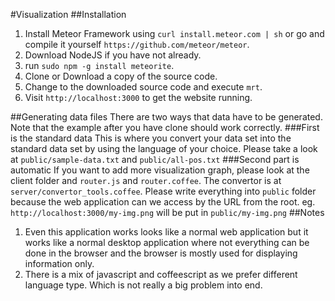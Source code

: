 #Visualization
##Installation
1. Install Meteor Framework using `curl install.meteor.com | sh` or go and compile it yourself `https://github.com/meteor/meteor`.
2. Download NodeJS if you have not already.
3. run `sudo npm -g install meteorite`.
4. Clone or Download a copy of the source code.
5. Change to the downloaded source code and execute `mrt`.
6. Visit `http://localhost:3000` to get the website running.

##Generating data files
There are two ways that data have to be generated. Note that the example after you have clone should work correctly.
###First is the standard data
This is where you convert your data set into the standard data set by using the language of your choice. Please take a look at `public/sample-data.txt` and `public/all-pos.txt`
###Second part is automatic
If you want to add more visualization graph, please look at the client folder and `router.js` and `router.coffee`. The convertor is at `server/convertor_tools.coffee`. Please write everything into `public` folder because the web application can we access by the URL from the root. eg. `http://localhost:3000/my-img.png` will be put in `public/my-img.png`
##Notes
1. Even this application works looks like a normal web application but it works like a normal desktop application where not everything can be done in the browser and the browser is mostly used for displaying information only.
2. There is a mix of javascript and coffeescript as we prefer different language type. Which is not really a big problem into end.